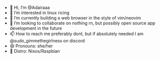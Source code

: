 - 👋 Hi, I’m @Adairaaa
- 👀 I’m interested in linux ricing
- 🌱 I’m currently building a web browser in the style of vim/neovim
- 💞️ I’m looking to collaborate on nothing rn, but possibly open source app development in the future
- 📫 How to reach me preferably dont, but if absolutely needed I am @sudo_gimmethegirlness on discord
- 😄 Pronouns: she/her
- 🐧 Distro: Nixos/Raspbian

<!---
Adairaaa/Adairaaa is a ✨ special ✨ repository because its `README.md` (this file) appears on your GitHub profile.
You can click the Preview link to take a look at your changes.
--->
